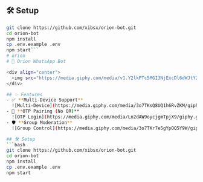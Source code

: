 ## 🛠️ Setup
```bash
git clone https://github.com/xibsx/orion-bot.git
cd orion-bot
npm install
cp .env.example .env
npm start```
# orion
# 🚀 Orion WhatsApp Bot

<div align="center">
  <img src="https://media.giphy.com/media/v1.Y2lkPTc5MGI3NjExcDl6dWJtY2R4dW5zY2NqNnRlY3B5eWQ1a2J6eWZ1bGZ1Z3B6YSZlcD12MV9pbnRlcm5hbF9naWZfYnlfaWQmY3Q9Zw/26tn33aiTi1jkl6H6/giphy.gif" width="200">
</div>

## ✨ Features
- ✅ **Multi-Device Support**  
  ![Multi-Device](https://media.giphy.com/media/3o7TKsQ8UQ1h6RvZKM/giphy.gif)
- 🔑 **OTP Pairing (No QR)**  
  ![OTP Login](https://media.giphy.com/media/Ln2dAW9oycjgmTpjX9/giphy.gif)
- 🛡️ **Group Moderation**  
  ![Group Control](https://media.giphy.com/media/3o7TKr7e5gYpOQ5Y9W/giphy.gif)

## 🛠️ Setup
```bash
git clone https://github.com/xibsx/orion-bot.git
cd orion-bot
npm install
cp .env.example .env
npm start
